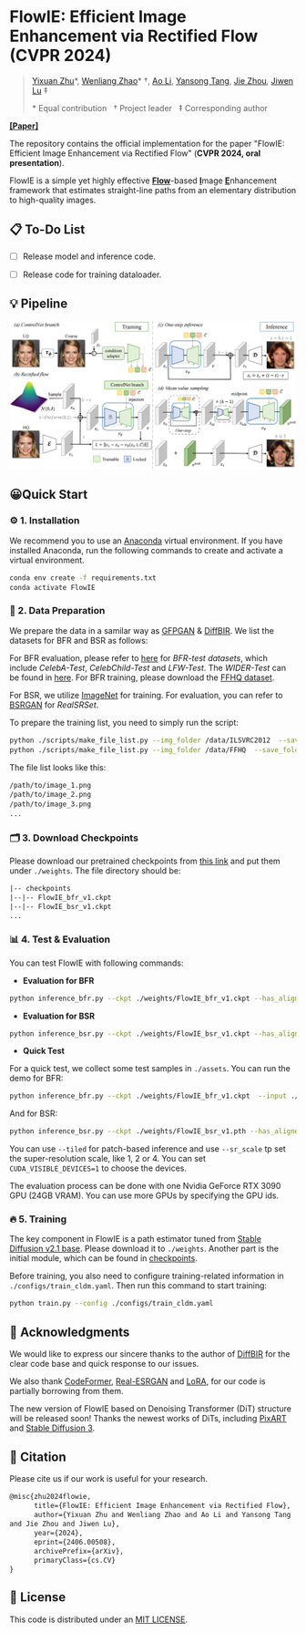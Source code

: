 # FlowIE: Efficient Image Enhancement via Rectified Flow (CVPR 2024)

> [Yixuan Zhu](https://eternalevan.github.io/)\*, [Wenliang Zhao](https://wl-zhao.github.io/)\* $\dagger$, [Ao Li](https://rammusleo.github.io/), [Yansong Tang](https://andytang15.github.io/), [Jie Zhou](https://scholar.google.com/citations?user=6a79aPwAAAAJ&hl=en&authuser=1), [Jiwen Lu](http://ivg.au.tsinghua.edu.cn/Jiwen_Lu/) $\ddagger$
> 
> \* Equal contribution &nbsp; $\dagger$ Project leader &nbsp; $\ddagger$ Corresponding author

[**[Paper]**](https://arxiv.org/abs/2406.00508)

The repository contains the official implementation for the paper "FlowIE: Efficient Image Enhancement via Rectified Flow" (**CVPR 2024, oral presentation**).

FlowIE is a simple yet highly effective <ins>**Flow**</ins>-based <ins>**I**</ins>mage <ins>**E**</ins>nhancement framework that estimates straight-line paths from an elementary distribution to high-quality images.
## 📋 To-Do List

* [ ] Release model and inference code.
* [ ] Release code for training dataloader.


## 💡 Pipeline

![](./assets/pipeline.png)

<!-- ## ⭐️ Performance
Coming soon! -->


## 😀Quick Start
### ⚙️ 1. Installation

We recommend you to use an [Anaconda](https://www.anaconda.com/) virtual environment. If you have installed Anaconda, run the following commands to create and activate a virtual environment.
``` bash
conda env create -f requirements.txt
conda activate FlowIE
```

### 💾 2. Data Preparation

We prepare the data in a samilar way as [GFPGAN](https://xinntao.github.io/projects/gfpgan) & [DiffBIR](https://github.com/XPixelGroup/DiffBIR). We list the datasets for BFR and BSR as follows:

For BFR evaluation, please refer to [here](https://xinntao.github.io/projects/gfpgan) for *BFR-test datasets*, which include *CelebA-Test*, *CelebChild-Test* and *LFW-Test*. The *WIDER-Test* can be found in [here](https://drive.google.com/file/d/1g05U86QGqnlN_v9SRRKDTU8033yvQNEa/view). For BFR training, please download the [FFHQ dataset](https://github.com/NVlabs/ffhq-dataset).

For BSR, we utilize [ImageNet](https://www.image-net.org/index.php) for training. For evaluation, you can refer to [BSRGAN](https://github.com/cszn/BSRGAN/tree/main/testsets) for *RealSRSet*. 

To prepare the training list, you need to simply run the script:
```bash
python ./scripts/make_file_list.py --img_folder /data/ILSVRC2012  --save_folder ./dataset/list/imagenet
python ./scripts/make_file_list.py --img_folder /data/FFHQ  --save_folder ./dataset/list/ffhq
``` 
The file list looks like this:
```bash
/path/to/image_1.png
/path/to/image_2.png
/path/to/image_3.png
...
``` 
### 🗂️ 3. Download Checkpoints

Please download our pretrained checkpoints from [this link](https://cloud.tsinghua.edu.cn/d/4fa2a0880a9243999561/) and put them under `./weights`. The file directory should be:

```
|-- checkpoints
|--|-- FlowIE_bfr_v1.ckpt
|--|-- FlowIE_bsr_v1.ckpt
...
```

### 📊 4. Test & Evaluation

You can test FlowIE with following commands:
- **Evaluation for BFR**
```bash
python inference_bfr.py --ckpt ./weights/FlowIE_bfr_v1.ckpt --has_aligned  --input /data/celeba_512_validation_lq/  --output ./outputs/bfr_exp --has_aligned
```
- **Evaluation for BSR**
```bash
python inference_bsr.py --ckpt ./weights/FlowIE_bsr_v1.ckpt --has_aligned  --input /data/testdata/  --output ./outputs/bsr_exp
```
- **Quick Test**

For a quick test, we collect some test samples in `./assets`. You can run the demo for BFR: 
```bash
python inference_bfr.py --ckpt ./weights/FlowIE_bfr_v1.ckpt  --input ./assets/faces --output ./outputs/demo
```
And for BSR:
```bash
python inference_bsr.py --ckpt ./weights/FlowIE_bsr_v1.pth --has_aligned  --input /data/testdata/  --output ./outputs/bsr_exp --tiled
```
You can use `--tiled` for patch-based inference and use `--sr_scale` tp set the super-resolution scale, like 1, 2 or 4. You can set `CUDA_VISIBLE_DEVICES=1` to choose the devices.
<!--```bash
CUDA_VISIBLE_DEVICES=0 \
torchrun \
--master_port 29591 \
--nproc_per_node 1 \
eval.py \
--cfg ./configs/main_train.yml \
--exp_id="main_train" \
--distributed \
```-->

The evaluation process can be done with one Nvidia GeForce RTX 3090 GPU (24GB VRAM). You can use more GPUs by specifying the GPU ids.

### 🔥 5. Training
The key component in FlowIE is a path estimator tuned from [Stable Diffusion v2.1 base](https://huggingface.co/stabilityai/stable-diffusion-2-1-base). Please download it to `./weights`. Another part is the initial module, which can be found in [checkpoints](https://cloud.tsinghua.edu.cn/d/4fa2a0880a9243999561/).

Before training, you also need to configure training-related information in `./configs/train_cldm.yaml`. Then run this command to start training:
```bash
python train.py --config ./configs/train_cldm.yaml
```
<!--**For evaluation only, you can just prepare 3DPW dataset.**-->
<!--
![](./assets/performance.png)
![](./assets/table.png)
```
|-- common
|   |-- utils
|   |   |-- human_model_files
|   |   |-- smplpytorch
|-- data 
|   |-- J_regressor_extra.npy 
|   |-- 3DPW
|   |   |-- 3DPW_latest_test.json
|   |   |-- 3DPW_oc.json
|   |   |-- 3DPW_pc.json
|   |   |-- 3DPW_validation_crowd_hhrnet_result.json
|   |   |-- imageFiles
|   |   |-- sequenceFiles
```-->
## 🫰 Acknowledgments

We would like to express our sincere thanks to the author of [DiffBIR](https://github.com/XPixelGroup/DiffBIR) for the clear code base and quick response to our issues. 

We also thank [CodeFormer](https://github.com/sczhou/CodeFormer), [Real-ESRGAN](https://github.com/xinntao/Real-ESRGAN) and [LoRA](https://github.com/cloneofsimo/lora), for our code is partially borrowing from them.

The new version of FlowIE based on Denoising Transformer (DiT) structure will be released soon! Thanks the newest works of DiTs, including [PixART](https://github.com/PixArt-alpha/PixArt-sigma) and [Stable Diffusion 3](https://huggingface.co/stabilityai/stable-diffusion-3-medium).

## 🔖 Citation
Please cite us if our work is useful for your research.

```
@misc{zhu2024flowie,
      title={FlowIE: Efficient Image Enhancement via Rectified Flow}, 
      author={Yixuan Zhu and Wenliang Zhao and Ao Li and Yansong Tang and Jie Zhou and Jiwen Lu},
      year={2024},
      eprint={2406.00508},
      archivePrefix={arXiv},
      primaryClass={cs.CV}
}
```
## 🔑 License

This code is distributed under an [MIT LICENSE](./LICENSE).
